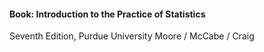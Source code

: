 #### Book: Introduction to the Practice of Statistics
Seventh Edition, Purdue University
Moore / McCabe / Craig   
